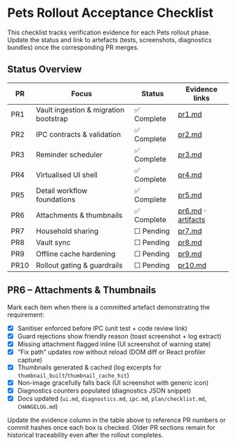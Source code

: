 # Pets Rollout Acceptance Checklist

This checklist tracks verification evidence for each Pets rollout phase. Update the status and link to artefacts (tests, screenshots, diagnostics bundles) once the corresponding PR merges.

## Status Overview

| PR | Focus                                 | Status | Evidence links |
| --- | -------------------------------------- | ------ | -------------- |
| PR1 | Vault ingestion & migration bootstrap | ✅ Complete | [pr1.md](./pr1.md) |
| PR2 | IPC contracts & validation            | ✅ Complete | [pr2.md](./pr2.md) |
| PR3 | Reminder scheduler                    | ✅ Complete | [pr3.md](./pr3.md) |
| PR4 | Virtualised UI shell                  | ✅ Complete | [pr4.md](./pr4.md) |
| PR5 | Detail workflow foundations           | ✅ Complete | [pr5.md](./pr5.md) |
| PR6 | Attachments & thumbnails              | ✅ Complete | [pr6.md](./pr6.md) · [artifacts](../../artifacts/pets/pr6) |
| PR7 | Household sharing                     | ☐ Pending  | [pr7.md](./pr7.md) |
| PR8 | Vault sync                             | ☐ Pending  | [pr8.md](./pr8.md) |
| PR9 | Offline cache hardening               | ☐ Pending  | [pr9.md](./pr9.md) |
| PR10 | Rollout gating & guardrails          | ☐ Pending  | [pr10.md](./pr10.md) |

## PR6 – Attachments & Thumbnails

Mark each item when there is a committed artefact demonstrating the requirement:

- [x] Sanitiser enforced before IPC (unit test + code review link)
- [x] Guard rejections show friendly reason (toast screenshot + log extract)
- [x] Missing attachment flagged inline (UI screenshot of warning state)
- [x] “Fix path” updates row without reload (DOM diff or React profiler capture)
- [x] Thumbnails generated & cached (log excerpts for `thumbnail_built`/`thumbnail_cache_hit`)
- [x] Non-image gracefully falls back (UI screenshot with generic icon)
- [x] Diagnostics counters populated (diagnostics JSON snippet)
- [x] Docs updated (`ui.md`, `diagnostics.md`, `ipc.md`, `plan/checklist.md`, `CHANGELOG.md`)

Update the evidence column in the table above to reference PR numbers or commit hashes once each box is checked. Older PR sections remain for historical traceability even after the rollout completes.
